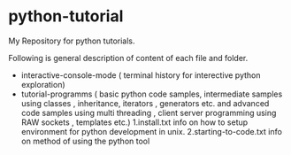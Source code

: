 # python-tutorial

My Repository for python tutorials.


Following is general description of content of each file and folder. 


- interactive-console-mode ( terminal history for interective python exploration) 
- tutorial-programms  ( basic python code samples, intermediate samples using classes , inheritance, iterators , generators etc. and advanced code samples using multi threading , client server programming using RAW sockets , templates etc.)
	1.install.txt 	info on how to setup environment for python development in unix. 
	2.starting-to-code.txt  info on method of using the python tool 



